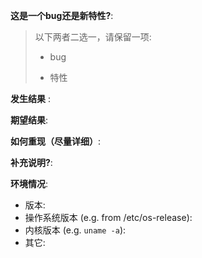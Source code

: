 **这是一个bug还是新特性?**:

> 以下两者二选一，请保留一项: 
>
> - bug
>
> - 特性


**发生结果** :

**期望结果**:

**如何重现（尽量详细）**:

**补充说明?**:

**环境情况**:
- 版本:
- 操作系统版本 (e.g. from /etc/os-release):
- 内核版本 (e.g. `uname -a`):
- 其它:
